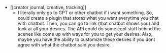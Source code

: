   * [[creator journal, creative, tracking]]
    * I literally only go to GPT or other chatbot if i want something. So, could create a plugin that stores what you want everytime you chat with chatbot. Then, you can go to link (that chatbot shows you) and look at all your desires. The API could do some cool stuff behind the scenes like come up with ways for you to get your desires. Also, maybe you have the ability to customize these desires if you dont agree with what the chatbot said you desire.